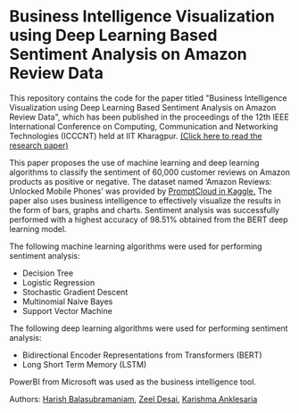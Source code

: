 # Business Intelligence Visualization using Deep Learning Based Sentiment Analysis on Amazon Review Data
This repository contains the code for the paper titled "Business Intelligence Visualization using Deep Learning Based Sentiment Analysis on Amazon Review Data", which has been published in the proceedings of the 12th IEEE International Conference on Computing, Communication and Networking Technologies (ICCCNT) held at IIT Kharagpur. [(Click here to read the research paper)](https://ieeexplore.ieee.org/document/9579786)

This paper proposes the use of machine learning and deep learning algorithms to classify the sentiment of 60,000 customer reviews on Amazon products as positive or negative. The dataset named ‘Amazon Reviews: Unlocked Mobile Phones’ was provided by [PromptCloud in Kaggle.](https://www.kaggle.com/datasets/PromptCloudHQ/amazon-reviews-unlocked-mobile-phones) The paper also uses business intelligence to effectively visualize the results in the form of bars, graphs and charts. Sentiment analysis was successfully performed with a highest accuracy of 98.51% obtained from the BERT deep learning model. 

The following machine learning algorithms were used for performing sentiment analysis:
- Decision Tree
- Logistic Regression
- Stochastic Gradient Descent
- Multinomial Naive Bayes
- Support Vector Machine

The following deep learning algorithms were used for performing sentiment analysis:
- Bidirectional Encoder Representations from Transformers (BERT)
- Long Short Term Memory (LSTM)

PowerBI from Microsoft was used as the business intelligence tool.

Authors: [Harish Balasubramaniam](https://github.com/harishb1407), [Zeel Desai](https://www.linkedin.com/in/zeel-desai-555202180/), [Karishma Anklesaria](https://www.linkedin.com/in/karishma-anklesaria-72a5b320a/)
